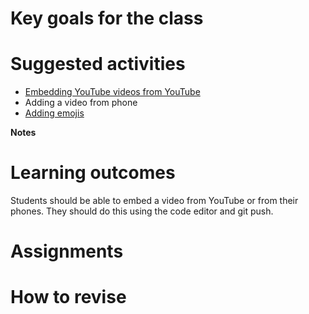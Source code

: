 # Key goals for the class

# Suggested activities
- [Embedding YouTube videos from YouTube](https://developer.mozilla.org/en-US/docs/Learn/HTML/Multimedia_and_embedding/Video_and_audio_content)
- Adding a video from phone
- [Adding emojis](https://www.w3schools.com/html/html_emojis.asp)

**Notes**

# Learning outcomes
Students should be able to embed a video from YouTube or from their phones. They should do this using the code editor and git push.

# Assignments


# How to revise
